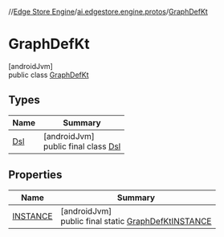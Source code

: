//[Edge Store Engine](../../../index.md)/[ai.edgestore.engine.protos](../index.md)/[GraphDefKt](index.md)

# GraphDefKt

[androidJvm]\
public class [GraphDefKt](index.md)

## Types

| Name | Summary |
|---|---|
| [Dsl](-dsl/index.md) | [androidJvm]<br>public final class [Dsl](-dsl/index.md) |

## Properties

| Name | Summary |
|---|---|
| [INSTANCE](index.md#825486721%2FProperties%2F-89531115) | [androidJvm]<br>public final static [GraphDefKt](index.md)[INSTANCE](index.md#825486721%2FProperties%2F-89531115) |
